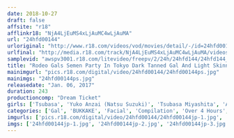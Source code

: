 ```yaml
---
date: 2018-10-27
draft: false
affsite: "r18"
afflinkr18: "NjA4LjEuMS4xLjAuMC4wLjAuMA"
url: "24hfd00144"
urloriginal: "http://www.r18.com/videos/vod/movies/detail/-/id=24hfd00144"
urlfinal: "http://media.r18.com/track/NjA4LjEuMS4xLjAuMC4wLjAuMA/videos/vod/movies/detail/-/id=24hfd00144"
samplevid: "awspv3001.r18.com/litevideo/freepv/2/24h/24hfd144/24hfd144_dmb_w.mp4"
title: "Rodeo Gals Semen Party In Tokyo Dark Tanned Gal And Light Skinned Gal Babes In Their First Time Bukkake Thanksgiving Party Over 300 Cum Shots Special"
mainimgurl: "pics.r18.com/digital/video/24hfd00144/24hfd00144ps.jpg"
mainimgs: "24hfd00144ps.jpg"
releasedate: "Jan. 06, 2017"
duration: 243
productioncomp: "Dream Ticket"
girls: ['Tsubasa', 'Yuko Anzai (Natsu Suzuki)', 'Tsubasa Miyashita', 'Aika', 'Mary Hayakawa ( Airi Tachibana)', 'Juria Tachibana', 'Maki Takei', 'Anju', 'Yume Mizuki', 'Ria Mizuki']
categories: ['Gal', 'BUKKAKE', 'Facial', 'Compilation', 'Over 4 Hours', 'Hi-Def']
imgurls: ['pics.r18.com/digital/video/24hfd00144/24hfd00144jp-1.jpg', 'pics.r18.com/digital/video/24hfd00144/24hfd00144jp-2.jpg', 'pics.r18.com/digital/video/24hfd00144/24hfd00144jp-3.jpg', 'pics.r18.com/digital/video/24hfd00144/24hfd00144jp-4.jpg', 'pics.r18.com/digital/video/24hfd00144/24hfd00144jp-5.jpg', 'pics.r18.com/digital/video/24hfd00144/24hfd00144jp-6.jpg', 'pics.r18.com/digital/video/24hfd00144/24hfd00144jp-7.jpg', 'pics.r18.com/digital/video/24hfd00144/24hfd00144jp-8.jpg', 'pics.r18.com/digital/video/24hfd00144/24hfd00144jp-9.jpg', 'pics.r18.com/digital/video/24hfd00144/24hfd00144jp-10.jpg', 'pics.r18.com/digital/video/24hfd00144/24hfd00144jp-11.jpg', 'pics.r18.com/digital/video/24hfd00144/24hfd00144jp-12.jpg', 'pics.r18.com/digital/video/24hfd00144/24hfd00144jp-13.jpg', 'pics.r18.com/digital/video/24hfd00144/24hfd00144jp-14.jpg', 'pics.r18.com/digital/video/24hfd00144/24hfd00144jp-15.jpg', 'pics.r18.com/digital/video/24hfd00144/24hfd00144jp-16.jpg', 'pics.r18.com/digital/video/24hfd00144/24hfd00144jp-17.jpg', 'pics.r18.com/digital/video/24hfd00144/24hfd00144jp-18.jpg', 'pics.r18.com/digital/video/24hfd00144/24hfd00144jp-19.jpg', 'pics.r18.com/digital/video/24hfd00144/24hfd00144jp-20.jpg']
imgs: ['24hfd00144jp-1.jpg', '24hfd00144jp-2.jpg', '24hfd00144jp-3.jpg', '24hfd00144jp-4.jpg', '24hfd00144jp-5.jpg', '24hfd00144jp-6.jpg', '24hfd00144jp-7.jpg', '24hfd00144jp-8.jpg', '24hfd00144jp-9.jpg', '24hfd00144jp-10.jpg', '24hfd00144jp-11.jpg', '24hfd00144jp-12.jpg', '24hfd00144jp-13.jpg', '24hfd00144jp-14.jpg', '24hfd00144jp-15.jpg', '24hfd00144jp-16.jpg', '24hfd00144jp-17.jpg', '24hfd00144jp-18.jpg', '24hfd00144jp-19.jpg', '24hfd00144jp-20.jpg']
---
```

